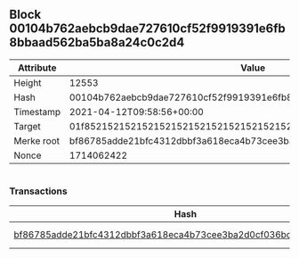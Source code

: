 ## Block 00104b762aebcb9dae727610cf52f9919391e6fb8bbaad562ba5ba8a24c0c2d4

Attribute | Value
--- | ---
Height | 12553
Hash | 00104b762aebcb9dae727610cf52f9919391e6fb8bbaad562ba5ba8a24c0c2d4
Timestamp | 2021-04-12T09:58:56+00:00
Target | 01f8521521521521521521521521521521521521521521521521521521521521
Merke root | bf86785adde21bfc4312dbbf3a618eca4b73cee3ba2d0cf036bc2aeb70e7cbd1
Nonce | 1714062422

```

```

### Transactions

Hash | Amount
--- | ---
[bf86785adde21bfc4312dbbf3a618eca4b73cee3ba2d0cf036bc2aeb70e7cbd1](bf86785adde21bfc4312dbbf3a618eca4b73cee3ba2d0cf036bc2aeb70e7cbd1.md) | 10.00000000 SKEPTI 
